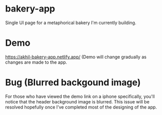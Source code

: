 # bakery-app
Single UI page for a metaphorical bakery I'm currently building.

# Demo
https://akhil-bakery-app.netlify.app/ (Demo will change gradually as changes are made to the app.

# Bug (Blurred backgound image)
For those who have viewed the demo link on a iphone specifically, you'll notice that the header background image is blurred. 
This issue will be resolved hopefully once I've completed most of the designing of the app.
